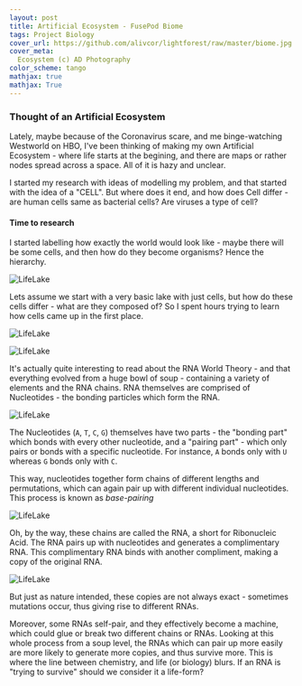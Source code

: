 ```yaml
---
layout: post
title: Artificial Ecosystem - FusePod Biome
tags: Project Biology
cover_url: https://github.com/alivcor/lightforest/raw/master/biome.jpg
cover_meta: 
  Ecosystem (c) AD Photography
color_scheme: tango
mathjax: true
mathjax: True
---
```

<style TYPE="text/css">
code.has-jax {font: inherit; font-size: 100%; background: inherit; border: inherit;}
</style>
<script type="text/x-mathjax-config">
MathJax.Hub.Config({
    tex2jax: {
        inlineMath: [['$','$']],
        skipTags: ['script', 'noscript', 'style', 'textarea', 'pre'] // removed 'code' entry
    }
});
MathJax.Hub.Queue(function() {
    var all = MathJax.Hub.getAllJax(), i;
    for(i = 0; i < all.length; i += 1) {
        all[i].SourceElement().parentNode.className += ' has-jax';
    }
});
</script>
<script type="text/javascript" src="https://cdnjs.cloudflare.com/ajax/libs/mathjax/2.7.4/MathJax.js?config=TeX-AMS_HTML-full"></script>

### Thought of an Artificial Ecosystem

Lately, maybe because of the Coronavirus scare, and me binge-watching Westworld on HBO, I've been thinking of making my own Artificial Ecosystem - where life starts at the begining, and there are maps or rather nodes spread across a space. All of it is hazy and unclear.

I started my research with ideas of modelling my problem, and that started with the idea of a "CELL". But where does it end, and how does Cell differ - are human cells same as bacterial cells? Are viruses a type of cell?

#### Time to research

I started labelling how exactly the world would look like - maybe there will be some cells, and then how do they become organisms? Hence the hierarchy.

![LifeLake](https://github.com/alivcor/lightforest/raw/master/lifelake_1.png)

Lets assume we start with a very basic lake with just cells, but how do these cells differ - what are they composed of? So I spent hours trying to learn how cells came up in the first place. 

![LifeLake](https://github.com/alivcor/lightforest/raw/master/lifelake_2.png)

![LifeLake](https://github.com/alivcor/lightforest/raw/master/lifelake_3.png)

It's actually quite interesting to read about the RNA World Theory - and that everything evolved from a huge bowl of soup - containing a variety of elements and the RNA chains. RNA themselves are comprised of Nucleotides - the bonding particles which form the RNA.


![LifeLake](https://github.com/alivcor/lightforest/raw/master/lifelake_4.png)

The Nucleotides (`A`, `T`, `C`, `G`) themselves have two parts - the "bonding part" which bonds with every other nucleotide, and a "pairing part" - which only pairs or bonds with a specific nucleotide. For instance, `A` bonds only with `U` whereas `G` bonds only with `C`.

This way, nucleotides together form chains of different lengths and permutations, which can again pair up with different individual nucleotides. This process is known as _base-pairing_

![LifeLake](https://github.com/alivcor/lightforest/raw/master/lifelake_5.png)

Oh, by the way, these chains are called the RNA, a short for Ribonucleic Acid. The RNA pairs up with nucleotides and generates a complimentary RNA. This complimentary RNA binds with another compliment, making a copy of the original RNA. 

![LifeLake](https://github.com/alivcor/lightforest/raw/master/lifelake_6.png)

But just as nature intended, these copies are not always exact - sometimes mutations occur, thus giving rise to different RNAs.

Moreover, some RNAs self-pair, and they effectively become a machine, which could glue or break two different chains or RNAs. Looking at this whole process from a soup level, the RNAs which can pair up more easily are more likely to generate more copies, and thus survive more. This is where the line between chemistry, and life (or biology) blurs. If an RNA is "trying to survive" should we consider it a life-form?




